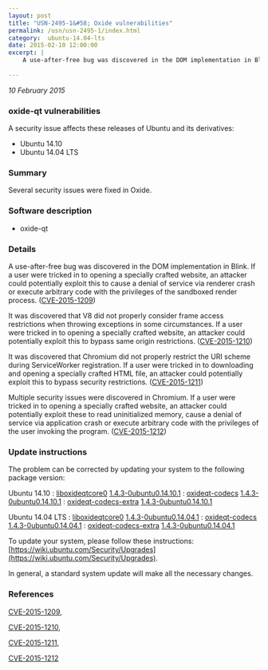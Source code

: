 ```yaml
---
layout: post
title: "USN-2495-1&#58; Oxide vulnerabilities"
permalink: /usn/usn-2495-1/index.html
category:  ubuntu-14.04-lts
date: 2015-02-10 12:00:00
excerpt: |
    A use-after-free bug was discovered in the DOM implementation in Blink. If a user were tricked in to opening a specially crafted website, an attacker could potentially exploit this to cause a denial of service via renderer crash or execute arbitrary code with the privileges of the sandboxed render process. ([CVE-2015-1209](http://people.ubuntu.com/~ubuntu-security/cve/CVE-2015-1209))
    
--- 
```

 
 

*10 February 2015*

### oxide-qt vulnerabilities

A security issue affects these releases of Ubuntu and its derivatives:

* Ubuntu 14.10
* Ubuntu 14.04 LTS

### Summary

Several security issues were fixed in Oxide. 

### Software description

* oxide-qt 

### Details

A use-after-free bug was discovered in the DOM implementation in Blink. If a user were tricked in to opening a specially crafted website, an attacker could potentially exploit this to cause a denial of service via renderer crash or execute arbitrary code with the privileges of the sandboxed render process. ([CVE-2015-1209](http://people.ubuntu.com/~ubuntu-security/cve/CVE-2015-1209))

It was discovered that V8 did not properly consider frame access restrictions when throwing exceptions in some circumstances. If a user were tricked in to opening a specially crafted website, an attacker could potentially exploit this to bypass same origin restrictions. ([CVE-2015-1210](http://people.ubuntu.com/~ubuntu-security/cve/CVE-2015-1210))

It was discovered that Chromium did not properly restrict the URI scheme during ServiceWorker registration. If a user were tricked in to downloading and opening a specially crafted HTML file, an attacker could potentially exploit this to bypass security restrictions. ([CVE-2015-1211](http://people.ubuntu.com/~ubuntu-security/cve/CVE-2015-1211))

Multiple security issues were discovered in Chromium. If a user were tricked in to opening a specially crafted website, an attacker could potentially exploit these to read uninitialized memory, cause a denial of service via application crash or execute arbitrary code with the privileges of the user invoking the program. ([CVE-2015-1212](http://people.ubuntu.com/~ubuntu-security/cve/CVE-2015-1212)) 

### Update instructions

The problem can be corrected by updating your system to the following package version:

Ubuntu 14.10
 : [liboxideqtcore0](https://launchpad.net/ubuntu/+source/oxide-qt) <span> [1.4.3-0ubuntu0.14.10.1](https://launchpad.net/ubuntu/+source/oxide-qt/1.4.3-0ubuntu0.14.10.1) </span> 
 : [oxideqt-codecs](https://launchpad.net/ubuntu/+source/oxide-qt) <span> [1.4.3-0ubuntu0.14.10.1](https://launchpad.net/ubuntu/+source/oxide-qt/1.4.3-0ubuntu0.14.10.1) </span> 
 : [oxideqt-codecs-extra](https://launchpad.net/ubuntu/+source/oxide-qt) <span> [1.4.3-0ubuntu0.14.10.1](https://launchpad.net/ubuntu/+source/oxide-qt/1.4.3-0ubuntu0.14.10.1) </span> 

Ubuntu 14.04 LTS
 : [liboxideqtcore0](https://launchpad.net/ubuntu/+source/oxide-qt) <span> [1.4.3-0ubuntu0.14.04.1](https://launchpad.net/ubuntu/+source/oxide-qt/1.4.3-0ubuntu0.14.04.1) </span> 
 : [oxideqt-codecs](https://launchpad.net/ubuntu/+source/oxide-qt) <span> [1.4.3-0ubuntu0.14.04.1](https://launchpad.net/ubuntu/+source/oxide-qt/1.4.3-0ubuntu0.14.04.1) </span> 
 : [oxideqt-codecs-extra](https://launchpad.net/ubuntu/+source/oxide-qt) <span> [1.4.3-0ubuntu0.14.04.1](https://launchpad.net/ubuntu/+source/oxide-qt/1.4.3-0ubuntu0.14.04.1) </span> 

To update your system, please follow these instructions: [https://wiki.ubuntu.com/Security/Upgrades](https://wiki.ubuntu.com/Security/Upgrades).

In general, a standard system update will make all the necessary changes. 

### References

 
 [CVE-2015-1209](http://people.ubuntu.com/~ubuntu-security/cve/CVE-2015-1209), 

 [CVE-2015-1210](http://people.ubuntu.com/~ubuntu-security/cve/CVE-2015-1210), 

 [CVE-2015-1211](http://people.ubuntu.com/~ubuntu-security/cve/CVE-2015-1211), 

 [CVE-2015-1212](http://people.ubuntu.com/~ubuntu-security/cve/CVE-2015-1212)
 

